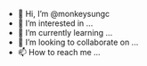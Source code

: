- 👋 Hi, I’m @monkeysungc
- 👀 I’m interested in ...
- 🌱 I’m currently learning ...
- 💞️ I’m looking to collaborate on ...
- 📫 How to reach me ...

<!---
monkeysungc/monkeysungc is a ✨ special ✨ repository because its `README.md` (this file) appears on your GitHub profile.
You can click the Preview link to take a look at your changes.
--->
